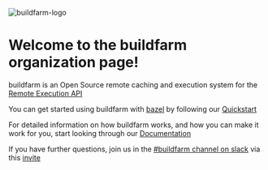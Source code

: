![buildfarm-logo](https://github.com/user-attachments/assets/826f0979-e51c-4f20-a7bf-edeb111abe54)

# Welcome to the buildfarm organization page!

buildfarm is an Open Source remote caching and execution system for the [Remote Execution API](https://github.com/bazelbuild/remote-apis)

You can get started using buildfarm with [bazel](https://bazel.build) by following our [Quickstart](https://bazelbuild.github.io/bazel-buildfarm/docs/quick_start/)

For detailed information on how buildfarm works, and how you can make it work for you, start looking through our [Documentation](https://bazelbuild.github.io/bazel-buildfarm/docs)

If you have further questions, join us in the [#buildfarm channel on slack](https://buildteamworld.slack.com/archives/C9C4H1SN7) via this [invite](https://join.slack.com/t/buildteamworld/shared_invite/zt-4zy8f5j5-KwiJuBoAAUorB_mdQHwF7Q)
